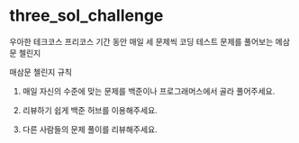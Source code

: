 # three_sol_challenge
우아한 테크코스 프리코스 기간 동안 매일 세 문제씩 코딩 테스트 문제를 풀어보는 메삼문 첼린지

매삼문 첼린지 규칙

1. 매일 자신의 수준에 맞는 문제를 백준이나 프로그래머스에서 골라 풀어주세요.

2. 리뷰하기 쉽게 백준 허브를 이용해주세요.

3. 다른 사람들의 문제 풀이를 리뷰해주세요.

